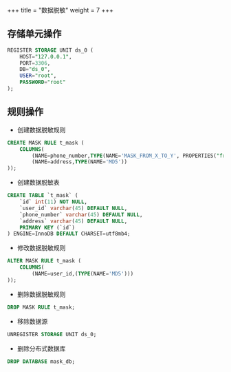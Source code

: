 +++
title = "数据脱敏"
weight = 7
+++

## 存储单元操作

```sql
REGISTER STORAGE UNIT ds_0 (
    HOST="127.0.0.1",
    PORT=3306,
    DB="ds_0",
    USER="root",
    PASSWORD="root"
);
```

## 规则操作

- 创建数据脱敏规则

```sql
CREATE MASK RULE t_mask (
    COLUMNS(
        (NAME=phone_number,TYPE(NAME='MASK_FROM_X_TO_Y', PROPERTIES("from-x"=1, "to-y"=2, "replace-char"="*"))),
        (NAME=address,TYPE(NAME='MD5'))
));
```

- 创建数据脱敏表

```sql
CREATE TABLE `t_mask` (
    `id` int(11) NOT NULL,
    `user_id` varchar(45) DEFAULT NULL,
    `phone_number` varchar(45) DEFAULT NULL,
    `address` varchar(45) DEFAULT NULL,
    PRIMARY KEY (`id`)
) ENGINE=InnoDB DEFAULT CHARSET=utf8mb4;
```

- 修改数据脱敏规则

```sql
ALTER MASK RULE t_mask (
    COLUMNS(
        (NAME=user_id,(TYPE(NAME='MD5')))
));
```

- 删除数据脱敏规则

```sql
DROP MASK RULE t_mask;
```

- 移除数据源

```sql
UNREGISTER STORAGE UNIT ds_0;
```

- 删除分布式数据库

```sql
DROP DATABASE mask_db;
```
